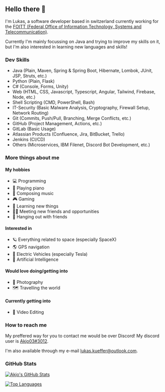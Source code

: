 ## Hello there 👋

I'm Lukas, a software developer based in switzerland currently working for the [FOITT (Federal Office of Information Technology, Systems and Telecommunication)](https://bit.admin.ch).

Currently I'm mainly focussing on Java and trying to improve my skills on it, but I'm also interested in learning new languages and skills!

### Dev Skills

- Java (Plain, Maven, Spring & Spring Boot, Hibernate, Lombok, JUnit, JSP, Struts, etc.)
- Python (Plain, Flask)
- C# (Console, Forms, Unity)
- Web (HTML, CSS, Javascript, Typescript, Angular, Tailwind, Firebase, Node, etc.)
- Shell Scripting (CMD, PowerShell, Bash)
- IT-Security (Basic Malware Analysis, Cryptography, Firewall Setup, Network Routing)
- Git (Commits, Push/Pull, Branching, Merge Conflicts, etc.)
- GitHub (Project Management, Actions, etc.)
- GitLab (Basic Usage)
- Atlassian Products (Confluence, Jira, BitBucket, Trello)
- Jenkins (CI/CD)
- Others (Microservices, IBM Filenet, Discord Bot Development, etc.)

### More things about me

#### My hobbies

- 💻 Programming
- 🎹 Playing piano
- 🎼 Composing music
- 🎮 Gaming
- 🌱 Learning new things
- 👬🏼 Meeting new friends and opportunities
- 👬 Hanging out with friends

#### Interested in

- 🪐 Everything related to space (especially SpaceX)
- 🌎 GPS navigation
- 🚗 Electric Vehicles (especially Tesla)
- 🧠 Artificial Intelligence

#### Would love doing/getting into

- 📸 Photography
- 🗺️ Travelling the world

#### Currently getting into

- 🎥 Video Editing

### How to reach me

My preffered way for you to contact me would be over Discord! My discord user is [Akjo03#3012](https://discordapp.com/users/284983236428562432).

I'm also available through my e-mail [lukas.kueffer@outlook.com](mailto:lukas.kueffer@outlook.com).

### GitHub Stats

[![Akjo's GitHub Stats](https://github-readme-stats.vercel.app/api?username=Akjo03&show_icons=true&theme=dark)](https://github.com/anuraghazra/github-readme-stats)

[![Top Languages](https://github-readme-stats.vercel.app/api/top-langs/?username=Akjo03&show_icons=true&theme=dark&exclude_repo=kids-day-bit)](https://github.com/anuraghazra/github-readme-stats)
